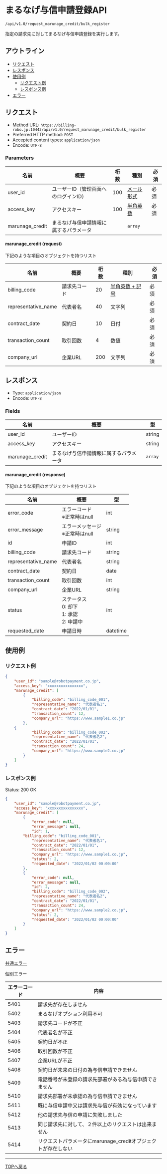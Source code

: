 # まるなげ与信申請登録API

`/api/v1.0/request_marunage_credit/bulk_register`

指定の請求先に対してまるなげ与信申請登録を実行します。

## アウトライン

- [リクエスト](#リクエスト)
- [レスポンス](#レスポンス)
- [使用例](#使用例)
  - [リクエスト例](#リクエスト例)
  - [レスポンス例](#レスポンス例)
- [エラー](#エラー)

## リクエスト
- Method URL: `https://billing-robo.jp:10443/api/v1.0/request_marunage_credit/bulk_register`
- Preferred HTTP method: `POST`
- Accepted content types: `application/json`
- Encode: `UTF-8`

### Parameters

| 名前                  | 概要                                                                             | 桁数 | 種別                             | 必須 |
| --------------------- | ------------------------------------------------------------------------------- | ---- | -------------------------------- | --- |
| user_id               | ユーザーID（管理画面へのログインID）                                               | 100  | [メール形式](../../index.md#種別) | 必須 |
| access_key            | アクセスキー                                                                     | 100  | [半角英数](../../index.md#種別)   | 必須 |
| marunage_credit       | まるなげ与信申請情報に属するパラメータ                                             |      | `array`                         |      |

#### marunage_credit (request)

下記のような項目のオブジェクトを持つリスト

| 名前                | 概要                                                | 桁数  | 種別                                  | 必須 |
| ------------------- | -------------------------------------------------- | ---- | -------------------------------------- | ---- |
| billing_code        | 請求先コード                                        | 20   | [半角英数 + 記号](../../index.md#種別)  | 必須  |
| representative_name | 代表者名                                            | 40   | 文字列                                 | 必須  |
| contract_date       | 契約日                                              | 10   | 日付                                   | 必須  |
| transaction_count   | 取引回数                                            | 4    | 数値                                   | 必須  |
| company_url         | 企業URL                                             | 200  | 文字列                                 | 必須  |



## レスポンス

- Type: `application/json`
- Encode: `UTF-8`

### Fields

| 名前              | 概要                                                                                                                               | 型       |
| ----------------- | --------------------------------------------------------------------------------------------------------------------------------- | -------- |
| user_id           | ユーザーID                                                                                                                         | string   |
| access_key        | アクセスキー                                                                                                                       | string   |
| marunage_credit   | まるなげ与信申請情報に属するパラメータ                                                                                               | `array`  |

#### marunage_credit (response)

下記のような項目のオブジェクトを持つリスト

| 名前                | 概要                                                | 型      |
| ------------------- | -------------------------------------------------- | ------- |
| error_code          | エラーコード<br> ※正常時はnull                      | int     |
| error_message       | エラーメッセージ<br> ※正常時はnull                  | string  |
| id                  | 申請ID                                             | int     |
| billing_code        | 請求先コード                                        | string  |
| representative_name | 代表者名                                            | string  |
| contract_date       | 契約日                                              | date    |
| transaction_count   | 取引回数                                            | int     |
| company_url         | 企業URL                                             | string  |
| status              | ステータス<br> 0: 却下<br> 1: 承認<br> 2: 申請中      | int     |
| requested_date      | 申請日時                                            | datetime |


## 使用例

### リクエスト例

```json
{
    "user_id": "sample@robotpayment.co.jp",
    "access_key": "xxxxxxxxxxxxxxxx",
    "marunage_credit": [
        {
            "billing_code": "billing_code_001",
            "representative_name": "代表者名1",
            "contract_date": "2022/01/01",
            "transaction_count": 12,
            "company_url": "https://www.sample1.co.jp"
        },
	{
            "billing_code": "billing_code_002",
            "representative_name": "代表者名2",
            "contract_date": "2022/01/01",
            "transaction_count": 24,
            "company_url": "https://www.sample2.co.jp"
        }
    ]
}
```

### レスポンス例

Status: 200 OK

```json
{
    "user_id": "sample@robotpayment.co.jp",
    "access_key": "xxxxxxxxxxxxxxxx",
    "marunage_credit": [
        {
            "error_code": null,
            "error_message": null,
            "id": 1,
	    "billing_code": "billing_code_001",
            "representative_name": "代表者名1",
            "contract_date": "2022/01/01",
            "transaction_count": 12,
            "company_url": "https://www.sample1.co.jp",
            "status": 2,
            "requested_date": "2022/01/02 00:00:00"
        },
        {
            "error_code": null,
            "error_message": null,
            "id": 2,
            "billing_code": "billing_code_002",
            "representative_name": "代表者名2",
            "contract_date": "2022/01/01",
            "transaction_count": 24,
            "company_url": "https://www.sample2.co.jp",
            "status": 2,
            "requested_date": "2022/01/02 00:00:00"
        }
    ]
}
```

## エラー

[共通エラー](../../index.md#共通エラー)

個別エラー

| エラーコード | 内容                                                      |
| ------------ | -------------------------------------------------------- |
| 5401         | 請求先が存在しません                                      |
| 5402         | まるなげオプション利用不可                                 |
| 5403         | 請求先コードが不正                                        |
| 5404         | 代表者名が不正                                            |
| 5405         | 契約日が不正                                              |
| 5406         | 取引回数が不正                                            |
| 5407         | 企業URLが不正                                             |
| 5408         | 契約日が未来の日付の為与信申請できません                     |
| 5409         | 電話番号が未登録の請求先部署がある為与信申請できません        |
| 5410         | 請求先部署が未承認の為与信申請できません                     |
| 5411         | 既に与信申請中又は請求先与信が有効になっています              |
| 5412         | 他の請求先与信の申請に失敗しました                           |
| 5413         | 同じ請求先に対して、２件以上のリクエストは出来ません          |
| 5414         | リクエストパラメータにmarunage_creditオブジェクトが存在しない |

----

[TOPへ戻る](../../index.md)